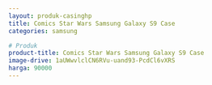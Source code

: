 ```yaml
---
layout: produk-casinghp
title: Comics Star Wars Samsung Galaxy S9 Case
categories: samsung

# Produk
product-title: Comics Star Wars Samsung Galaxy S9 Case
image-drive: 1aUWwvlclCN6RVu-uand93-PcdCl6vXRS
harga: 90000
---
```

